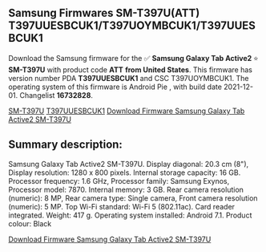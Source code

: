 <h2>Samsung Firmwares SM-T397U(ATT) T397UUESBCUK1/T397UOYMBCUK1/T397UUESBCUK1</h2>
Download the Samsung firmware for the ✅ <strong>Samsung Galaxy Tab Active2 </strong> ⭐ <strong>SM-T397U</strong> with product code <strong>ATT</strong> <strong> from United States</strong>. This firmware has version number PDA <strong>T397UUESBCUK1</strong> and CSC T397UOYMBCUK1. The operating system of this firmware is Android Pie , with build date 2021-12-01. Changelist <strong>16732828</strong>.


[SM-T397U](https://samfirm.shop/samsung/model/SM-T397U)
[T397UUESBCUK1](https://samfirm.shop/samsung/pda/T397UUESBCUK1)
[Download Firmware Samsung Galaxy Tab Active2 SM-T397U](https://samfirm.shop/samsung/firmware/479098)
<h2>Summary description:</h2>
<p>Samsung Galaxy Tab Active2 SM-T397U. Display diagonal: 20.3 cm (8"), Display resolution: 1280 x 800 pixels. Internal storage capacity: 16 GB. Processor frequency: 1.6 GHz, Processor family: Samsung Exynos, Processor model: 7870. Internal memory: 3 GB. Rear camera resolution (numeric): 8 MP, Rear camera type: Single camera, Front camera resolution (numeric): 5 MP. Top Wi-Fi standard: Wi-Fi 5 (802.11ac). Card reader integrated. Weight: 417 g. Operating system installed: Android 7.1. Product colour: Black</p>


[Download Firmware Samsung Galaxy Tab Active2 SM-T397U](https://samfirm.shop/samsung/firmware/479098)
